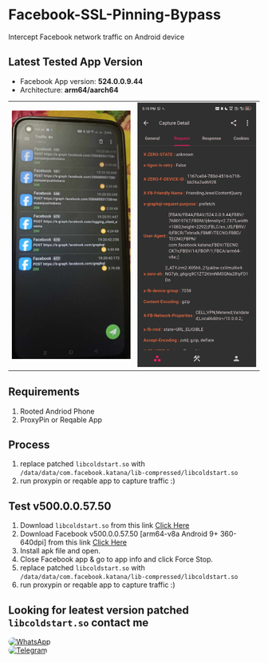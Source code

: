 # Facebook-SSL-Pinning-Bypass
Intercept Facebook network traffic on Android device

## Latest Tested App Version
- Facebook App version: **524.0.0.9.44**
- Architecture: **arm64/aarch64**

<table>
  <tr>
    <td><img src="https://raw.githubusercontent.com/SHAJON-404/Facebook-SSL-Pinning-Bypass/refs/heads/main/IMAGE/traffic_log.png" alt="main traffic" width="450"></td>
    <td><img src="https://raw.githubusercontent.com/SHAJON-404/Facebook-SSL-Pinning-Bypass/refs/heads/main/IMAGE/v524.jpg" alt="headers" width="450"></td>
  </tr>
</table>

## Requirements
 1. Rooted Andriod Phone
 2. ProxyPin or Reqable App

## Process
 1. replace patched `libcoldstart.so` with `/data/data/com.facebook.katana/lib-compressed/libcoldstart.so`
 2. run proxypin or reqable app to capture traffic :)

## Test v500.0.0.57.50
 1. Download `libcoldstart.so` from this link [Click Here](https://github.com/SHAJON-404/Facebook-SSL-Pinning-Bypass/tree/main/patched_lib)
 2. Download Facebook v500.0.0.57.50 [arm64-v8a Android 9+ 360-640dpi] from this link [Click Here](https://www.apkmirror.com/apk/facebook-2/facebook/facebook-500-0-0-57-50-release/facebook-500-0-0-57-50-8-android-apk-download/)
 3. Install apk file and open.
 4. Close Facebook app & go to app info and click Force Stop.
 5. replace patched `libcoldstart.so` with `/data/data/com.facebook.katana/lib-compressed/libcoldstart.so`
 6. run proxypin or reqable app to capture traffic :)

## Looking for leatest version patched `libcoldstart.so` contact me
<p align="left">
  <a href="https://wa.me/+8801851786150" target="_blank">
    <img src="https://img.shields.io/badge/Chat%20on%20WhatsApp-25D366?style=for-the-badge&logo=whatsapp&logoColor=white&labelColor=202124&color=25D366&logoWidth=20" alt="WhatsApp" style="border-radius: 50px;"/>
  </a>
  <br>
  <a href="https://t.me/DarknessKing999" target="_blank">
    <img src="https://img.shields.io/badge/Chat%20on%20Telegram-2CA5E0?style=for-the-badge&logo=telegram&logoColor=white&labelColor=202124&color=2CA5E0&logoWidth=20" alt="Telegram" style="border-radius: 50px;"/>
  </a>
</p>

